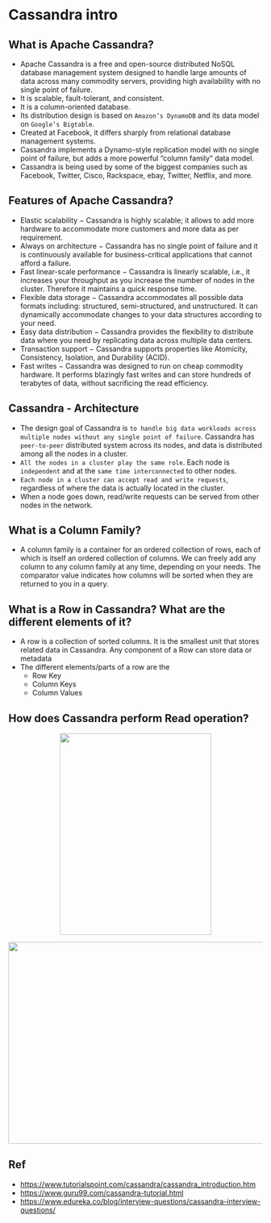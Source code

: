 # Cassandra intro

## What is Apache Cassandra?
- Apache Cassandra is a free and open-source distributed NoSQL database management system designed to handle large amounts of data across many commodity servers, providing high availability with no single point of failure.
- It is scalable, fault-tolerant, and consistent.
- It is a column-oriented database.
- Its distribution design is based on `Amazon’s DynamoDB` and its data model on `Google’s Bigtable`.
- Created at Facebook, it differs sharply from relational database management systems.
- Cassandra implements a Dynamo-style replication model with no single point of failure, but adds a more powerful “column family” data model.
- Cassandra is being used by some of the biggest companies such as Facebook, Twitter, Cisco, Rackspace, ebay, Twitter, Netflix, and more.

## Features of Apache Cassandra?
- Elastic scalability − Cassandra is highly scalable; it allows to add more hardware to accommodate more customers and more data as per requirement.
- Always on architecture − Cassandra has no single point of failure and it is continuously available for business-critical applications that cannot afford a failure.
- Fast linear-scale performance − Cassandra is linearly scalable, i.e., it increases your throughput as you increase the number of nodes in the cluster. Therefore it maintains a quick response time.
- Flexible data storage − Cassandra accommodates all possible data formats including: structured, semi-structured, and unstructured. It can dynamically accommodate changes to your data structures according to your need.
- Easy data distribution − Cassandra provides the flexibility to distribute data where you need by replicating data across multiple data centers.
- Transaction support − Cassandra supports properties like Atomicity, Consistency, Isolation, and Durability (ACID).
- Fast writes − Cassandra was designed to run on cheap commodity hardware. It performs blazingly fast writes and can store hundreds of terabytes of data, without sacrificing the read efficiency.

## Cassandra - Architecture
- The design goal of Cassandra is `to handle big data workloads across multiple nodes without any single point of failure`. Cassandra has `peer-to-peer` distributed system across its nodes, and data is distributed among all the nodes in a cluster.
- `All the nodes in a cluster play the same role`. Each node is `independent` and at the `same time interconnected` to other nodes.
- `Each node in a cluster can accept read and write requests`, regardless of where the data is actually located in the cluster.
- When a node goes down, read/write requests can be served from other nodes in the network.


## What is a Column Family?
- A column family is a container for an ordered collection of rows, each of which is itself an ordered collection of columns. We can freely add any column to any column family at any time, depending on your needs. The comparator value indicates how columns will be sorted when they are returned to you in a query.

##  What is a Row in Cassandra? What are the different elements of it?
- A row is a collection of sorted columns. It is the smallest unit that stores related data in Cassandra. Any component of a Row can store data or metadata
- The different elements/parts of a row are the
	- Row Key
	- Column Keys
	- Column Values

## How does Cassandra perform Read operation?
<p align="center"><img src ="https://github.com/yennanliu/DE-100-days/blob/master/de100days/day_32/cassandra_read.png" width="300" height="400"></p>
<p align="center"><img src ="https://github.com/yennanliu/DE-100-days/blob/master/de100days/day_32/cassandra_read2.png" width="800" height="400"></p>

## Ref
- https://www.tutorialspoint.com/cassandra/cassandra_introduction.htm
- https://www.guru99.com/cassandra-tutorial.html
- https://www.edureka.co/blog/interview-questions/cassandra-interview-questions/
